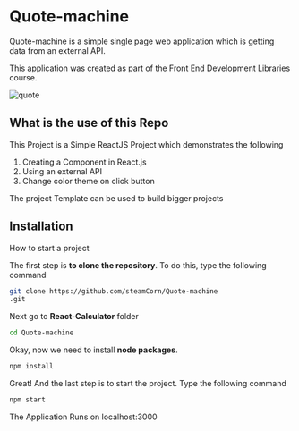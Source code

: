 # Quote-machine

Quote-machine is a simple single page web application which is getting data from an external API.

This application was created as part of the Front End Development Libraries course.

![quote](https://user-images.githubusercontent.com/64536303/177780821-ff34b13d-f541-487d-bd06-5a341c273429.png)

## What is the use of this Repo

This Project is a Simple ReactJS Project which demonstrates the following

1. Creating a Component in React.js
1. Using an external API
1. Change color theme on click button

The project Template can be used to build bigger projects

## Installation

How to start a project

The first step is **to clone the repository**. To do this, type the following command

```bash
git clone https://github.com/steamCorn/Quote-machine
.git
```

Next go to **React-Calculator** folder

```bash
cd Quote-machine

```

Okay, now we need to install **node packages**.

```bash
npm install
```

Great! And the last step is to start the project. Type the following command

```bash
npm start
```

The Application Runs on localhost:3000